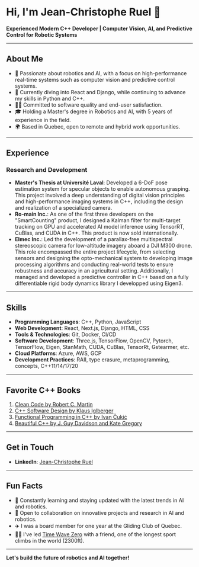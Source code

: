 # Hi, I'm Jean-Christophe Ruel 👋

**Experienced Modern C++ Developer | Computer Vision, AI, and Predictive Control for Robotic Systems**

---

## About Me

- 🔭 Passionate about robotics and AI, with a focus on high-performance real-time systems such as computer vision and predictive control systems.
- 🌱 Currently diving into React and Django, while continuing to advance my skills in Python and C++.
- 👨‍💻 Committed to software quality and end-user satisfaction.
- 🎓 Holding a Master's degree in Robotics and AI, with 5 years of experience in the field.
- 🌍 Based in Quebec, open to remote and hybrid work opportunities.

---

## Experience

### Research and Development

- **Master's Thesis at Université Laval**: Developed a 6-DoF pose estimation system for specular objects to enable autonomous grasping. This project involved a deep understanding of digital vision principles and high-performance imaging systems in C++, including the design and realization of a specialized camera.
- **Ro-main Inc.**: As one of the first three developers on the "SmartCounting" product, I designed a Kalman filter for multi-target tracking on GPU and accelerated AI model inference using TensorRT, CuBlas, and CUDA in C++. This product is now sold internationally.
- **Elmec Inc.**: Led the development of a parallax-free multispectral stereoscopic camera for low-altitude imagery aboard a DJI M300 drone. This role encompassed the entire project lifecycle, from selecting sensors and designing the opto-mechanical system to developing image processing algorithms and conducting real-world tests to ensure robustness and accuracy in an agricultural setting. Additionally, I managed and developed a predictive controller in C++ based on a fully differentiable rigid body dynamics library I developped using Eigen3.

---

## Skills

- **Programming Languages**: C++, Python, JavaScript
- **Web Development**: React, Next.js, Django, HTML, CSS
- **Tools & Technologies**: Git, Docker, CI/CD 
- **Software Development**: Three.js, TensorFlow, OpenCV, Pytorch, TensorFlow, Eigen, StanMath, CUDA, CuBlas, TensorRt, Gstearmer, etc.
- **Cloud Platforms**: Azure, AWS, GCP
- **Development Practices**: RAII, type erasure, metaprogramming, concepts, C++11/14/17/20

---

## Favorite C++ Books

1. [Clean Code by Robert C. Martin](https://www.oreilly.com/library/view/clean-code-a/9780136083238/)
2. [C++ Software Design by Klaus Iglberger](https://www.oreilly.com/library/view/c-software-design/9781098113155/)
3. [Functional Programming in C++ by Ivan Čukić](https://www.oreilly.com/library/view/functional-programming-in/9781617293818/)
4. [Beautiful C++ by J. Guy Davidson and Kate Gregory](https://www.oreilly.com/library/view/beautiful-c-30/9780137647767/)

---

## Get in Touch

- **LinkedIn**: [Jean-Christophe Ruel](https://www.linkedin.com/in/jeanchristopheruel/)

---

## Fun Facts

- 🚀 Constantly learning and staying updated with the latest trends in AI and robotics.
- 🌟 Open to collaboration on innovative projects and research in AI and robotics.
- ✈️ I was a board member for one year at the Gliding Club of Quebec.
- 🧗‍♂️ I've led [Time Wave Zero](https://www.mountainproject.com/route/106087605/time-wave-zero) with a friend, one of the longest sport climbs in the world (2300ft).

---

**Let's build the future of robotics and AI together!**
